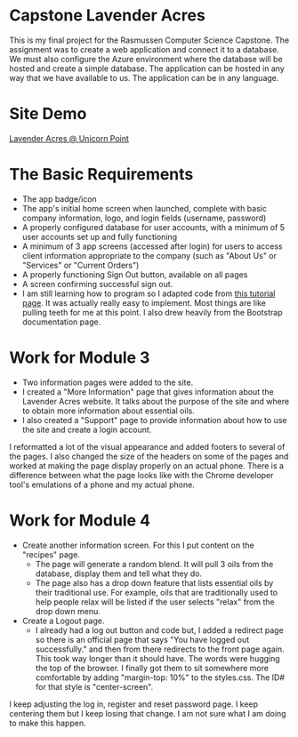 # Capstone Lavender Acres

This is my final project for the Rasmussen Computer Science Capstone. The assignment was to create a web application and connect it to a database. We must also configure the Azure environment where the database will be hosted and create a simple database. The application can be hosted in any way that we have available to us. The application can be in any language.

# Site Demo
[Lavender Acres @ Unicorn Point](https://www.unicornpoint.net/lavender)

# The Basic Requirements

* The app badge/icon
* The app's initial home screen when launched, complete with basic company information, logo, and login fields (username, password)
* A properly configured database for user accounts, with a minimum of 5 user accounts set up and fully functioning
* A minimum of 3 app screens (accessed after login) for users to access client information appropriate to the company (such as "About Us" or "Services" or "Current Orders")
* A properly functioning Sign Out button, available on all pages
* A screen confirming successful sign out.
* I am still learning how to program so I adapted code from [this tutorial page](https://www.tutorialrepublic.com/php-tutorial/php-mysql-login-system.php). It was actually really easy to implement. Most things are like pulling teeth for me at this point. I also drew heavily from the Bootstrap documentation page.

# Work for Module 3

* Two information pages were added to the site.
* I created a "More Information" page that gives information about the Lavender Acres website. It talks about the purpose of the site and where to obtain more information about essential oils.
* I also created a "Support" page to provide information about how to use the site and create a login account.

I reformatted a lot of the visual appearance and added footers to several of the pages. I also changed the size of the headers on some of the pages and worked at making the page display properly on an actual phone. There is a difference between what the page looks like with the Chrome developer tool's emulations of a phone and my actual phone.

# Work for Module 4

* Create another information screen. For this I put content on the "recipes" page.
  * The page will generate a random blend. It will pull 3 oils from the database, display them and tell what they do.
  * The page also has a drop down feature that lists essential oils by their traditional use. For example, oils that are traditionally used to help people relax will be listed if the user selects "relax" from the drop down menu.
* Create a Logout page.
  * I already had a log out button and code but, I added a redirect page so there is an official page that says "You have logged out successfully." and then from there redirects to the front page again. This took way longer than it should have. The words were hugging the top of the browser. I finally got them to sit somewhere more comfortable by adding "margin-top: 10%" to the styles.css. The ID# for that style is "center-screen".

I keep adjusting the log in, register and reset password page. I keep centering them but I keep losing that change. I am not sure what I am doing to make this happen.
